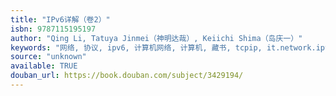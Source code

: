 ```yaml
---
title: "IPv6详解（卷2）"
isbn: 9787115195197
author: "Qing Li, Tatuya Jinmei（神明达哉）, Keiichi Shima（岛庆一）"
keywords: "网络, 协议, ipv6, 计算机网络, 计算机, 藏书, tcpip, it.network.ipv6"
source: "unknown"
available: TRUE
douban_url: https://book.douban.com/subject/3429194/
---
```

